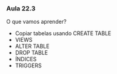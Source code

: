 ### Aula 22.3

O que vamos aprender?

* Copiar tabelas usando CREATE TABLE
* VIEWS
* ALTER TABLE
* DROP TABLE
* ÍNDICES
* TRIGGERS